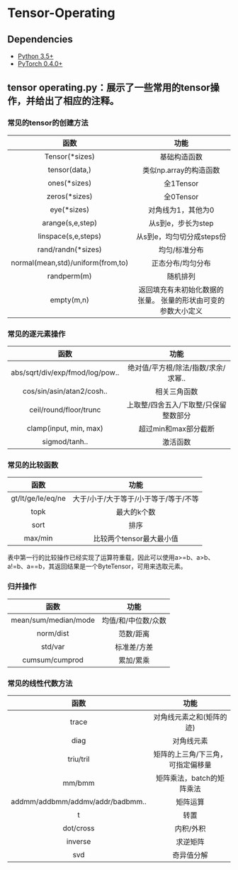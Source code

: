 # Tensor-Operating

## Dependencies
* [Python 3.5+](https://www.continuum.io/downloads)
* [PyTorch 0.4.0+](http://pytorch.org/)

## tensor operating.py：展示了一些常用的tensor操作，并给出了相应的注释。

### 常见的tensor的创建方法
|函数|功能|
|:---:|:---:|
|Tensor(\*sizes)|基础构造函数|
|tensor(data,)|类似np.array的构造函数|
|ones(\*sizes)|全1Tensor|
|zeros(\*sizes)|全0Tensor|
|eye(\*sizes)|对角线为1，其他为0|
|arange(s,e,step)|从s到e，步长为step|
|linspace(s,e,steps)|从s到e，均匀切分成steps份|
|rand/randn(\*sizes)|均匀/标准分布|
|normal(mean,std)/uniform(from,to)|正态分布/均匀分布|
|randperm(m)|随机排列|
|empty(m,n)|返回填充有未初始化数据的张量。 张量的形状由可变的参数大小定义|


### 常见的逐元素操作
|函数|功能|
|:--:|:--:|
|abs/sqrt/div/exp/fmod/log/pow..|绝对值/平方根/除法/指数/求余/求幂..|
|cos/sin/asin/atan2/cosh..|相关三角函数|
|ceil/round/floor/trunc| 上取整/四舍五入/下取整/只保留整数部分|
|clamp(input, min, max)|超过min和max部分截断|
|sigmod/tanh..|激活函数


### 常见的比较函数
|函数|功能|
|:--:|:--:|
|gt/lt/ge/le/eq/ne|大于/小于/大于等于/小于等于/等于/不等|
|topk|最大的k个数|
|sort|排序|
|max/min|比较两个tensor最大最小值|
表中第一行的比较操作已经实现了运算符重载，因此可以使用a>=b、a>b、a!=b、a==b，其返回结果是一个ByteTensor，可用来选取元素。


### 归并操作
|函数|功能|
|:---:|:---:|
|mean/sum/median/mode|均值/和/中位数/众数|
|norm/dist|范数/距离|
|std/var|标准差/方差|
|cumsum/cumprod|累加/累乘|


### 常见的线性代数方法
|函数|功能|
|:---:|:---:|
|trace|对角线元素之和(矩阵的迹)|
|diag|对角线元素|
|triu/tril|矩阵的上三角/下三角，可指定偏移量|
|mm/bmm|矩阵乘法，batch的矩阵乘法|
|addmm/addbmm/addmv/addr/badbmm..|矩阵运算
|t|转置|
|dot/cross|内积/外积
|inverse|求逆矩阵
|svd|奇异值分解
